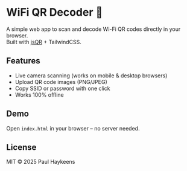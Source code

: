 # WiFi QR Decoder 📶

A simple web app to scan and decode Wi-Fi QR codes directly in your browser.  
Built with [jsQR](https://github.com/cozmo/jsQR) + TailwindCSS.

## Features
-  Live camera scanning (works on mobile & desktop browsers)
-  Upload QR code images (PNG/JPEG)
-  Copy SSID or password with one click
-  Works 100% offline

## Demo
Open `index.html` in your browser – no server needed.

## License
MIT © 2025 Paul Haykeens
